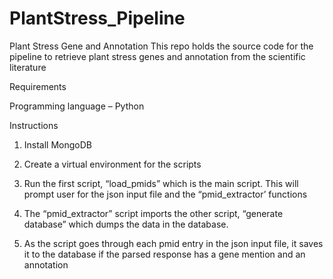 # PlantStress_Pipeline
Plant Stress Gene and Annotation
This repo holds the source code for the pipeline to retrieve plant stress genes and annotation from the scientific literature

Requirements

Programming language – Python

Instructions

1.	Install MongoDB

2.	Create a virtual environment for the scripts 


3.	Run the first script, “load_pmids” which is the main script. This will prompt user for the json input file and the “pmid_extractor’ functions

4.	The “pmid_extractor” script imports the other script, “generate database” which dumps the data in the database.


5.	As the script goes through each pmid entry in the json input file, it saves it to the database if the parsed response has a gene mention and an annotation

